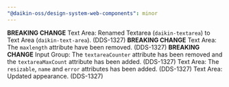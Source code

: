 ```yaml
---
"@daikin-oss/design-system-web-components": minor
---
```


**BREAKING CHANGE** Text Area: Renamed Textarea (`daikin-textarea`) to Text Area (`daikin-text-area`). (DDS-1327)
**BREAKING CHANGE** Text Area: The `maxlength` attribute have been removed. (DDS-1327)
**BREAKING CHANGE** Input Group: The `textareaCounter` attribute has been removed and the `textareaMaxCount` attribute has been added. (DDS-1327)
Text Area: The `resizable`, `name` and `error` attributes has been added. (DDS-1327)
Text Area: Updated appearance. (DDS-1327)
